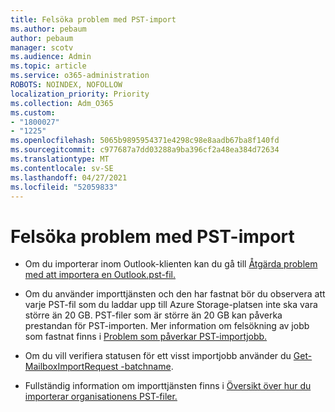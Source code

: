 ```yaml
---
title: Felsöka problem med PST-import
ms.author: pebaum
author: pebaum
manager: scotv
ms.audience: Admin
ms.topic: article
ms.service: o365-administration
ROBOTS: NOINDEX, NOFOLLOW
localization_priority: Priority
ms.collection: Adm_O365
ms.custom:
- "1800027"
- "1225"
ms.openlocfilehash: 5065b9895954371e4298c98e8aadb67ba8f140fd
ms.sourcegitcommit: c977687a7dd03288a9ba396cf2a48ea384d72634
ms.translationtype: MT
ms.contentlocale: sv-SE
ms.lasthandoff: 04/27/2021
ms.locfileid: "52059833"
---
```

# <a name="troubleshooting-pst-import-issues"></a>Felsöka problem med PST-import

- Om du importerar inom Outlook-klienten kan du gå till [Åtgärda problem med att importera en Outlook.pst-fil.](https://support.office.com/article/Fix-problems-importing-an-Outlook-pst-file-2d2e50dc-5c36-4ab2-ab50-f1be733b3d6e)

- Om du använder importtjänsten och den har fastnat bör du observera att varje PST-fil som du laddar upp till Azure Storage-platsen inte ska vara större än 20 GB. PST-filer som är större än 20 GB kan påverka prestandan för PST-importen. Mer information om felsökning av jobb som fastnat finns i [Problem som påverkar PST-importjobb.](https://docs.microsoft.com/office365/troubleshoot/pst-import-service/issues-with-pst-import-job)

- Om du vill verifiera statusen för ett visst importjobb använder du [Get-MailboxImportRequest -batchname](https://docs.microsoft.com/powershell/module/exchange/mailboxes/get-mailboximportrequest).

- Fullständig information om importtjänsten finns i [Översikt över hur du importerar organisationens PST-filer.](https://docs.microsoft.com/microsoft-365/compliance/importing-pst-files-to-office-365?view=o365-worldwide)
